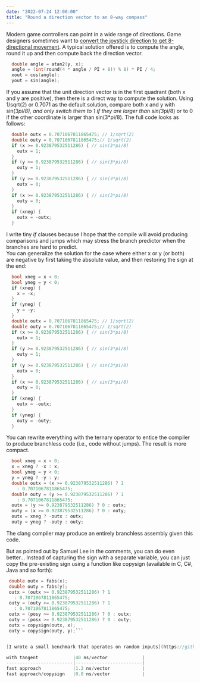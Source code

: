 ```yaml
---
date: "2022-07-24 12:00:00"
title: "Round a direction vector to an 8-way compass"
---
```




Modern game controllers can point in a wide range of directions. Game designers sometimes want to [convert the joystick direction to get 8-directional movement](https://forum.unity.com/threads/does-anyone-know-how-to-get-8-directional-movement-with-a-joystick.767129/). A typical solution offered is to compute the angle, round it up and then compute back the direction vector.
```C
  double angle = atan2(y, x);
  angle = (int(round(4 * angle / PI + 8)) % 8) * PI / 4;
  xout = cos(angle);
  yout = sin(angle);
```


If you assume that the unit direction vector is in the first quadrant (both x and y are positive), then there is a direct way to compute the solution. Using 1/sqrt(2) or 0.7071 as the default solution, compare both x and y with sin(3*pi/8), and only switch them to 1 if they are larger than sin(3*pi/8) or to 0 if the other coordinate is larger than sin(3*pi/8). The full code looks as follows:
```C
  double outx = 0.7071067811865475; // 1/sqrt(2)
  double outy = 0.7071067811865475;// 1/sqrt(2)
  if (x >= 0.923879532511286) { // sin(3*pi/8)
    outx = 1;
  }
  if (y >= 0.923879532511286) { // sin(3*pi/8)
    outy = 1;
  }
  if (y >= 0.923879532511286) { // sin(3*pi/8)
    outx = 0;
  }
  if (x >= 0.923879532511286) { // sin(3*pi/8)
    outy = 0;
  }
  if (xneg) {
    outx = -outx;
  }
```


I write tiny _if_ clauses because I hope that the compile will avoid producing comparisons and jumps which may stress the branch predictor when the branches are hard to predict.<br/>
You can generalize the solution for the case where either x or y (or both) are negative by first taking the absolute value, and then restoring the sign at the end:
```C
  bool xneg = x < 0;
  bool yneg = y < 0;
  if (xneg) {
    x = -x;
  }
  if (yneg) {
    y = -y;
  }
  double outx = 0.7071067811865475; // 1/sqrt(2)
  double outy = 0.7071067811865475;// 1/sqrt(2)
  if (x >= 0.923879532511286) { // sin(3*pi/8)
    outx = 1;
  }
  if (y >= 0.923879532511286) { // sin(3*pi/8)
    outy = 1;
  }
  if (y >= 0.923879532511286) { // sin(3*pi/8)
    outx = 0;
  }
  if (x >= 0.923879532511286) { // sin(3*pi/8)
    outy = 0;
  }
  if (xneg) {
    outx = -outx;
  }
  if (yneg) {
    outy = -outy;
  }
```


You can rewrite everything with the ternary operator to entice the compiler to produce branchless code (i.e., code without jumps). The result is more compact.
```C
  bool xneg = x < 0;
  x = xneg ? -x : x;
  bool yneg = y < 0;
  y = yneg ? -y : y;
  double outx = (x >= 0.923879532511286) ? 1 
    : 0.7071067811865475;
  double outy = (y >= 0.923879532511286) ? 1 
    : 0.7071067811865475;
  outx = (y >= 0.923879532511286) ? 0 : outx;
  outy = (x >= 0.923879532511286) ? 0 : outy;
  outx = xneg ? -outx : outx;
  outy = yneg ? -outy : outy;
```




The clang compiler may produce an entirely branchless assembly given this code.

But as pointed out by Samuel Lee in the comments, you can do even better&hellip; Instead of capturing the sign with a separate variable, you can just copy the pre-existing sign using a function like copysign (available in C, C#, Java and so forth):
```C
 double outx = fabs(x);
 double outy = fabs(y);
 outx = (outx >= 0.923879532511286) ? 1 
   : 0.7071067811865475;
 outy = (outy >= 0.923879532511286) ? 1 
   : 0.7071067811865475;
 outx = (posy >= 0.923879532511286) ? 0 : outx;
 outy = (posx >= 0.923879532511286) ? 0 : outy;
 outx = copysign(outx, x);
 outy = copysign(outy, y);```


[I wrote a small benchmark that operates on random inputs](https://github.com/lemire/Code-used-on-Daniel-Lemire-s-blog/tree/master/2022/07/24). Your results will vary but on my mac laptop with LLVM 12, I get that the direct approach with copysign is 50 times faster than the approach with tan/sin/cos.

with tangent             |40 ns/vector             |
-------------------------|-------------------------|
fast approach            |1.2 ns/vector            |
fast approach/copysign   |0.8 ns/vector            |


